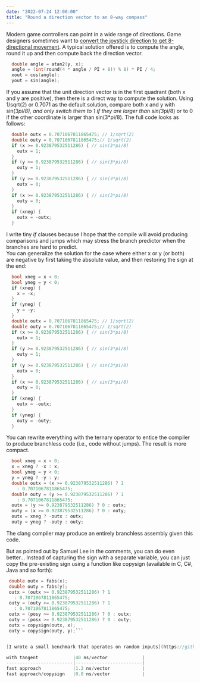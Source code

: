 ```yaml
---
date: "2022-07-24 12:00:00"
title: "Round a direction vector to an 8-way compass"
---
```




Modern game controllers can point in a wide range of directions. Game designers sometimes want to [convert the joystick direction to get 8-directional movement](https://forum.unity.com/threads/does-anyone-know-how-to-get-8-directional-movement-with-a-joystick.767129/). A typical solution offered is to compute the angle, round it up and then compute back the direction vector.
```C
  double angle = atan2(y, x);
  angle = (int(round(4 * angle / PI + 8)) % 8) * PI / 4;
  xout = cos(angle);
  yout = sin(angle);
```


If you assume that the unit direction vector is in the first quadrant (both x and y are positive), then there is a direct way to compute the solution. Using 1/sqrt(2) or 0.7071 as the default solution, compare both x and y with sin(3*pi/8), and only switch them to 1 if they are larger than sin(3*pi/8) or to 0 if the other coordinate is larger than sin(3*pi/8). The full code looks as follows:
```C
  double outx = 0.7071067811865475; // 1/sqrt(2)
  double outy = 0.7071067811865475;// 1/sqrt(2)
  if (x >= 0.923879532511286) { // sin(3*pi/8)
    outx = 1;
  }
  if (y >= 0.923879532511286) { // sin(3*pi/8)
    outy = 1;
  }
  if (y >= 0.923879532511286) { // sin(3*pi/8)
    outx = 0;
  }
  if (x >= 0.923879532511286) { // sin(3*pi/8)
    outy = 0;
  }
  if (xneg) {
    outx = -outx;
  }
```


I write tiny _if_ clauses because I hope that the compile will avoid producing comparisons and jumps which may stress the branch predictor when the branches are hard to predict.<br/>
You can generalize the solution for the case where either x or y (or both) are negative by first taking the absolute value, and then restoring the sign at the end:
```C
  bool xneg = x < 0;
  bool yneg = y < 0;
  if (xneg) {
    x = -x;
  }
  if (yneg) {
    y = -y;
  }
  double outx = 0.7071067811865475; // 1/sqrt(2)
  double outy = 0.7071067811865475;// 1/sqrt(2)
  if (x >= 0.923879532511286) { // sin(3*pi/8)
    outx = 1;
  }
  if (y >= 0.923879532511286) { // sin(3*pi/8)
    outy = 1;
  }
  if (y >= 0.923879532511286) { // sin(3*pi/8)
    outx = 0;
  }
  if (x >= 0.923879532511286) { // sin(3*pi/8)
    outy = 0;
  }
  if (xneg) {
    outx = -outx;
  }
  if (yneg) {
    outy = -outy;
  }
```


You can rewrite everything with the ternary operator to entice the compiler to produce branchless code (i.e., code without jumps). The result is more compact.
```C
  bool xneg = x < 0;
  x = xneg ? -x : x;
  bool yneg = y < 0;
  y = yneg ? -y : y;
  double outx = (x >= 0.923879532511286) ? 1 
    : 0.7071067811865475;
  double outy = (y >= 0.923879532511286) ? 1 
    : 0.7071067811865475;
  outx = (y >= 0.923879532511286) ? 0 : outx;
  outy = (x >= 0.923879532511286) ? 0 : outy;
  outx = xneg ? -outx : outx;
  outy = yneg ? -outy : outy;
```




The clang compiler may produce an entirely branchless assembly given this code.

But as pointed out by Samuel Lee in the comments, you can do even better&hellip; Instead of capturing the sign with a separate variable, you can just copy the pre-existing sign using a function like copysign (available in C, C#, Java and so forth):
```C
 double outx = fabs(x);
 double outy = fabs(y);
 outx = (outx >= 0.923879532511286) ? 1 
   : 0.7071067811865475;
 outy = (outy >= 0.923879532511286) ? 1 
   : 0.7071067811865475;
 outx = (posy >= 0.923879532511286) ? 0 : outx;
 outy = (posx >= 0.923879532511286) ? 0 : outy;
 outx = copysign(outx, x);
 outy = copysign(outy, y);```


[I wrote a small benchmark that operates on random inputs](https://github.com/lemire/Code-used-on-Daniel-Lemire-s-blog/tree/master/2022/07/24). Your results will vary but on my mac laptop with LLVM 12, I get that the direct approach with copysign is 50 times faster than the approach with tan/sin/cos.

with tangent             |40 ns/vector             |
-------------------------|-------------------------|
fast approach            |1.2 ns/vector            |
fast approach/copysign   |0.8 ns/vector            |


